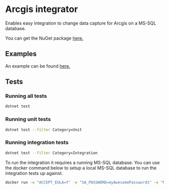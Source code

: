 # Arcgis integrator

Enables easy integration to change data capture for Arcgis on a MS-SQL database.

You can get the NuGet package [here.](https://www.nuget.org/packages/DAX.ArcgisIntegrator/)

## Examples

An example can be found [here.](https://github.com/DAXGRID/arcgis-integrator/tree/master/examples/ArcgisIntegrator.Console)

## Tests

### Running all tests

```sh
dotnet test
```

### Running unit tests

```sh
dotnet test --filter Category=Unit
```

### Running integration tests

```sh
dotnet test --filter Category=Integration
```

To run the integration it requires a running MS-SQL database. You can use the docker command below to setup a local MS-SQL database to run the integration tests up against.

```sh
docker run -e "ACCEPT_EULA=Y" -e "SA_PASSWORD=myAwesomePassword1" -e "MSSQL_AGENT_ENABLED=True"  -p 1433:1433 -d  mcr.microsoft.com/mssql/server:2019-CU13-ubuntu-20.04
```
